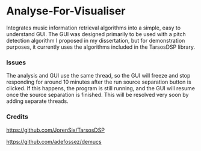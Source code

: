 # Analyse-For-Visualiser
Integrates music information retrieval algorithms into a simple, easy to understand GUI. The GUI was designed primarily to be used with a pitch detection algorithm I proposed in my dissertation, but for demonstration purposes, it currently uses the algorithms included in the TarsosDSP library.

### Issues
The analysis and GUI use the same thread, so the GUI will freeze and stop responding for around 10 minutes after the run source separation button is clicked. If this happens, the program is still running, and the GUI will resume once the source separation is finished. This will be resolved very soon by adding separate threads.

### Credits
https://github.com/JorenSix/TarsosDSP

https://github.com/adefossez/demucs
